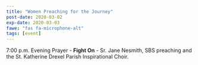 ```yaml
---
title: "Women Preaching for the Journey"
post-date: 2020-03-02
exp-date: 2020-03-03
fawe: "fas fa-microphone-alt"
tags: [event]
---
```

7:00 p.m. Evening Prayer - **Fight On** - Sr. Jane Nesmith, SBS preaching and the St. Katherine Drexel Parish Inspirational Choir.
